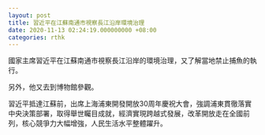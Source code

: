 ```yaml
---
layout: post
title: 習近平在江蘇南通市視察長江沿岸環境治理
date: 2020-11-13 02:24:19.000000000 +08:00
categories: rthk
---
```


國家主席習近平在江蘇南通市視察長江沿岸的環境治理，又了解當地禁止捕魚的執行。

另外，他又去到博物館參觀。

習近平抵達江蘇前，出席上海浦東開發開放30周年慶祝大會，強調浦東貫徹落實中央決策部署，取得舉世矚目成就，經濟實現跨越式發展，改革開放走在全國前列，核心競爭力大幅增強，人民生活水平整體躍升。
